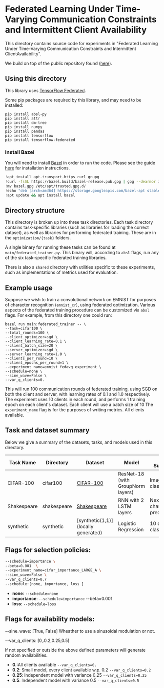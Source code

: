 # Federated Learning Under Time-Varying Communication Constraints and Intermittent Client Availability

This directory contains source code for experiments in "Federated Learning Under Time-Varying 
Communication Constraints and Intermittent ClientAvailability". 

We build on top of the public repository found 
([here](https://github.com/google-research/federated/tree/master/optimization)). 


## Using this directory

This library uses [TensorFlow Federated](https://www.tensorflow.org/federated).

Some pip packages are required by this library, and may need to be installed:

```
pip install absl-py
pip install attr
pip install dm-tree
pip install numpy
pip install pandas
pip install tensorflow
pip install tensorflow-federated
```
### Install Bazel
You will need to install [Bazel](https://www.bazel.build/) in order to run the code.
Please see the guide
[here](https://docs.bazel.build/versions/master/install.html) for installation
instructions.

```sh
!apt install apt-transport-https curl gnupg
!curl -fsSL https://bazel.build/bazel-release.pub.gpg | gpg --dearmor > bazel.gpg
!mv bazel.gpg /etc/apt/trusted.gpg.d/
!echo "deb [arch=amd64] https://storage.googleapis.com/bazel-apt stable jdk1.8" | sudo tee /etc/apt/sources.list.d/bazel.list
!apt update && apt install bazel
```

## Directory structure

This directory is broken up into three task directories. Each task directory
contains task-specific libraries (such as libraries for loading the correct
dataset), as well as libraries for performing federated training. These are 
in the `optimization/{task}` folders.

A single binary for running these tasks can be found at
`main/federated_trainer.py`. This binary will, according to `absl` flags, run
any of the six task-specific federated training libraries.

There is also a `shared` directory with utilities specific to these experiments,
such as implementations of metrics used for evaluation.

## Example usage

Suppose we wish to train a convolutional network on EMNIST for purposes of
character recognition (`emnist_cr`), using federated optimization. Various
aspects of the federated training procedure can be customized via `absl` flags.
For example, from this directory one could run:

```
bazel run main:federated_trainer -- \
--task=cifar100 \
--total_rounds=100 \
--client_optimizer=sgd \
--client_learning_rate=0.1 \
--client_batch_size=20 \
--server_optimizer=sgd \
--server_learning_rate=1.0 \
--clients_per_round=10 \
--client_epochs_per_round=1 \
--experiment_name=emnist_fedavg_experiment \
--schedule=none \
--sine_wave=False \
--var_q_clients=0.
```

This will run 100 communication rounds of federated training, using SGD on both
the client and server, with learning rates of 0.1 and 1.0 respectively. The
experiment uses 10 clients in each round, and performs 1 training epoch on each
client's dataset. Each client will use a batch size of 10 The `experiment_name`
flag is for the purposes of writing metrics. All clients available.

## Task and dataset summary

Below we give a summary of the datasets, tasks, and models used in this
directory.

<!-- mdformat off(This table is sensitive to automatic formatting changes) -->

Task Name | Directory        | Dataset        | Model                             | Task Summary              |
----------|------------------|----------------|-----------------------------------|---------------------------|
CIFAR-100 | cifar100         | [CIFAR-100](https://www.tensorflow.org/federated/api_docs/python/tff/simulation/datasets/cifar100/load_data)      | ResNet-18 (with GroupNorm layers) | Image classification      |
Shakespeare | shakespeare      | [Shakespeare](https://www.tensorflow.org/federated/api_docs/python/tff/simulation/datasets/shakespeare/load_data)    | RNN with 2 LSTM layers            | Next-character prediction |
synthetic | synthetic     | [synthetic(1,1)](locally generated)    | Logistic Regression            | 10 class classification|

<!-- mdformat on -->

## Flags for selection policies:

```sh
--schedule=importance \
--beta=0.001  \
--experiment_name=cifar_importance_LARGE_A \
--sine_wave=False \
--var_q_clients=0.7
--schedule:[none, importance, loss ]
```

*   **none**: `--schedule=none`
*   **importance**: `--schedule=importance` --beta=0.001
*   **loss**: `--schedule=loss`

## Flags for availability models:

--sine_wave: [True, False] Wheather to use a sinusoidal modulation or not. 


--var_q_clients: [0,.0.2,0.25,0.5]

If not specified or outside the above defined parameters will generate random availabilities. 


*   **0.**:All clients available  `--var_q_clients=0.`
*   **0.2**: Small model, every client available w.p. 0.2 `--var_q_clients=0.2`
*   **0.25**: Independent model with variance 0.25 `--var_q_clients=0.25`
*   **0.5**: Independent model with variance 0.5 `--var_q_clients=0.5`

